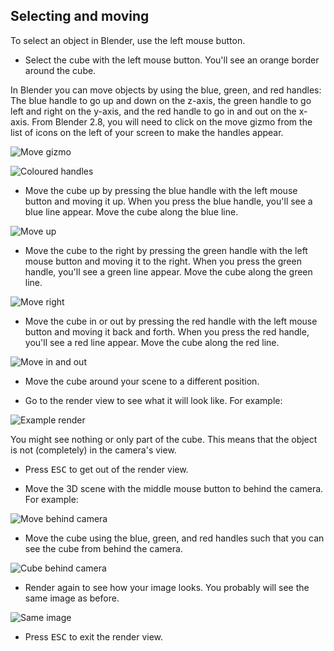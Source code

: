 ## Selecting and moving

To select an object in Blender, use the left mouse button.

+ Select the cube with the left mouse button. You'll see an orange border around the cube.

In Blender you can move objects by using the blue, green, and red handles: The blue handle to go up and down on the z-axis, the green handle to go left and right on the y-axis, and the red handle to go in and out on the x-axis. From Blender 2.8, you will need to click on the move gizmo from the list of icons on the left of your screen to make the handles appear.

![Move gizmo](images/move-gizmo.png)

![Coloured handles](images/coloured-handles.png)

+ Move the cube up by pressing the blue handle with the left mouse button and moving it up. When you press the blue handle, you'll see a blue line appear. Move the cube along the blue line.

![Move up](images/move-up.png)

+ Move the cube to the right by pressing the green handle with the left mouse button and moving it to the right. When you press the green handle, you'll see a green line appear. Move the cube along the green line.

![Move right](images/move-right.png)

+ Move the cube in or out by pressing the red handle with the left mouse button and moving it back and forth. When you press the red handle, you'll see a red line appear. Move the cube along the red line.

![Move in and out](images/move-in-and-out.png)

+ Move the cube around your scene to a different position.

+ Go to the render view to see what it will look like. For example:

![Example render](images/example-render.png)

You might see nothing or only part of the cube. This means that the object is not (completely) in the camera's view.

+ Press <kbd>ESC</kbd> to get out of the render view.

+ Move the 3D scene with the middle mouse button to behind the camera. For example:

![Move behind camera](images/move-behind-camera.png)

+ Move the cube using the blue, green, and red handles such that you can see the cube from behind the camera.

![Cube behind camera](images/cube-behind-camera.png)

+ Render again to see how your image looks. You probably will see the same image as before.

![Same image](images/same-image.png)

+ Press <kbd>ESC</kbd> to exit the render view.